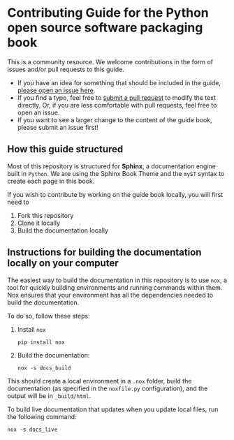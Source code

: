 # Contributing Guide for the Python open source software packaging book

This is a community resource. We welcome contributions in the form of issues and/or pull requests to this guide.

* If you have an idea for something that should be included in the guide, [please open an issue here](https://github.com/pyOpenSci/python-package-guide/issues).
* If you find a typo, feel free to [submit a pull request](https://github.com/pyOpenSci/python-package-guide/pulls) to modify the text directly. Or, if you are less comfortable with pull requests, feel free to open an issue.
* If you want to see a larger change to the content of the guide book, please submit an issue first!

## How this guide structured

Most of this repository is structured for **Sphinx**, a documentation engine built in `Python`. We are using the Sphinx Book Theme and the `myST` syntax to create each page in this book.

If you wish to contribute by working on the guide book locally, you
will first need to

1. Fork this repository
2. Clone it locally
3. Build the documentation locally

## Instructions for building the documentation locally on your computer

The easiest way to build the documentation in this repository is to use `nox`,
a tool for quickly building environments and running commands within them.
Nox ensures that your environment has all the dependencies needed to build the documentation.

To do so, follow these steps:

1. Install `nox`

   ```
   pip install nox
   ```
2. Build the documentation:

   ```
   nox -s docs_build
   ```

This should create a local environment in a `.nox` folder, build the documentation (as specified in the `noxfile.py` configuration), and the output will be in `_build/html`.

To build live documentation that updates when you update local files, run the following command:

```
nox -s docs_live
```
